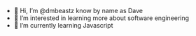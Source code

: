 - 👋 Hi, I’m @dmbeastz know by name as Dave
- 👀 I’m interested in learning more about software engineering
- 🌱 I’m currently learning Javascript
  
